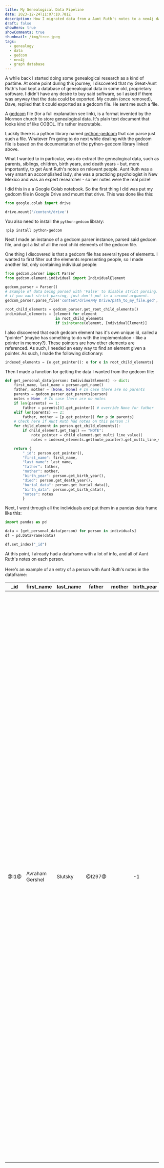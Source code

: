 ```yaml
---
title: My Genealogical Data Pipeline
date: 2023-12-24T11:07:10.781Z
description: How I migrated data from a Aunt Ruth's notes to a neo4j database.
draft: false
showHero: true
showComments: true
thumbnail: /img/tree.jpeg
tags:
  - genealogy
  - data
  - gedcom
  - neo4j
  - graph database
---
```

A while back I started doing some genealogical research as a kind of pastime. At some point during this journey, I discovered that my Great-Aunt Ruth's had kept a database of genealogical data in some old, proprietary software. I didn't have any desire to buy said software, so I asked if there was anyway that the data could be exported. My cousin (once removed), Dave, replied that it could exported as a gedcom file. He sent me such a file.

A [gedcom](https://gedcom.io/about/) file (for a full explanation see link), is a format invented by the Mormon church to store genealogical data. It's plain text document that looks kind of like COBOL. It's rather inscrutable. 

Luckily there is a python library named [python-gedcom](https://gedcom.nickreynke.dev/gedcom/index.html) that can parse just such a file. Whatever I'm going to do next while dealing with the gedcom file is based on the documentation of the python-gedcom library linked above.

What I wanted to in particular, was do extract the genealogical data, such as parents, siblings, children, birth years, and death years - but, more importantly, to get Aunt Ruth's notes on relevant people. Aunt Ruth was a very smart an accomplished lady, she was a practicing psychologist in New Mexico and was an expert researcher - so her notes were the real prize!

I did this in a a Google Colab notebook. So the first thing I did was put my gedcom file in Google Drive and mount that drive. This was done like this:

```python
from google.colab import drive

drive.mount('/content/drive')
```

You also need to install the `python-gedcom` library:

```ipynb
!pip install python-gedcom
```

Next I made an instance of a gedcom parser instance, parsed said gedcom file, and got a list of all the root child elements of the gedcom file. 

One thing I discovered is that a gedcom file has several types of elements. I wanted to first filter out the elements representing people, so I made another list, only containing individual people:

```python
from gedcom.parser import Parser
from gedcom.element.individual import IndividualElement

gedcom_parser = Parser()
# Example of data being parsed with 'False' to disable strict parsing.
# if you want strict parsing, just don't put in a second argument.
gedcom_parser.parse_file('content/drive/My Drive/path_to_my_file.ged', False)

root_child_elements = gedcom_parser.get_root_child_elements()
individual_elements = [element for element 
                       in root_child_elements 
                       if isinstance(element, IndividualElement)]
```

I also discovered that each gedcom element has it's own unique id, called a "pointer" (maybe has something to do with the implementation - like a pointer in memory?). These pointers are how other elements are referenced. As such, I needed an easy way to find an element given a pointer. As such, I made the following dictionary:

```python
indexed_elements = {e.get_pointer(): e for e in root_child_elements}
```

Then I made a function for getting the data I wanted from the gedcom file:

```python
def get_personal_data(person: IndividualElement) -> dict:
    first_name, last_name = person.get_name()
    father, mother = [None, None] # In case there are no parents
    parents = gedcom_parser.get_parents(person)
    notes = None  # In case there are no notes
    if len(parents) == 1:
        father = parents[0].get_pointer() # override None for father
    elif len(parents) == 2:
        father, mother = [p.get_pointer() for p in parents]
    # Check here if Aunt Ruth had notes on this person ;)
    for child_element in person.get_child_elements():
        if child_element.get_tag() == "NOTE":
            note_pointer = child_element.get_multi_line_value()
            notes = indexed_elements.get(note_pointer).get_multi_line_value()

    return {
        "_id": person.get_pointer(),
        "first_name": first_name,
        "last_name": last_name,
        "father": father,
        "mother": mother,
        "birth_year": person.get_birth_year(),
        "died": person.get_death_year(),
        "burial_data": person.get_burial_data(),
        "birth_data": person.get_birth_data(),
        "notes": notes
        }
```

Next, I went through all the individuals and put them in a pandas data frame like this:

```python
import pandas as pd

data = [get_personal_data(person) for person in individuals]
df = pd.DataFrame(data)

df.set_index("_id")
```

At this point, I already had a dataframe with a lot of info, and all of Aunt Ruth's notes on each person. \
\
Here's an example of an entry of a person with Aunt Ruth's notes in the dataframe:

| _id  | first_name      | last_name | father | mother | birth_year | died | burial_data | birth_data | notes                                                                                                                                                                                                                                                                                                                                                                                                                                                                                                                                                                                                                                                                                                                                                                                                                                                                                                                                                                                                                                                                                                                         |     |     |
| ---- | --------------- | --------- | ------ | ------ | ---------- | ---- | ----------- | ---------- | ----------------------------------------------------------------------------------------------------------------------------------------------------------------------------------------------------------------------------------------------------------------------------------------------------------------------------------------------------------------------------------------------------------------------------------------------------------------------------------------------------------------------------------------------------------------------------------------------------------------------------------------------------------------------------------------------------------------------------------------------------------------------------------------------------------------------------------------------------------------------------------------------------------------------------------------------------------------------------------------------------------------------------------------------------------------------------------------------------------------------------- | --- | --- |
| @I1@ | Avraham Gershel | Slutsky   | @I297@ |        | \-1        | \-1  | "           | "          | The American great-grandchildren of Avraham Slutsky were told that their parents came from Russia. On all of the documents (e.g. marriage certificates, naturalization papers, death certificates) that we have, Russia is listed as their country of origin. However, Eugene Sloutsky who lives in Moscow and Mikhail Belikov, son of Chaya Ita Slutsky Belikov, (he also who lives in Moscow), tells us that the family came from Parafievka in Chernigov Gubernia, Ukraine. Teresa told her daughter that they came from Chernigov Gubernia. Etta remembers Poltava. The documentation from the MANIFEST OF ALIEN PASSENGERS FOR THE UNITED STATES lists Channah and her five daughters as coming from Parafievka in Russia. A check with the encyclopedia reveals that " In the 1790's, Russia gained control of all of Ukraine except Galicia..." Parafievka in Chernigov Gubernia and Poltava are now Ukraine, but they were in Russia when our family lived there. According to Eugene Sloutsky in Moscow, Avrham's name was Abram Gershel Slutsky. Gershel, his second name, was transformed into Grigory in Russian. |     |     |